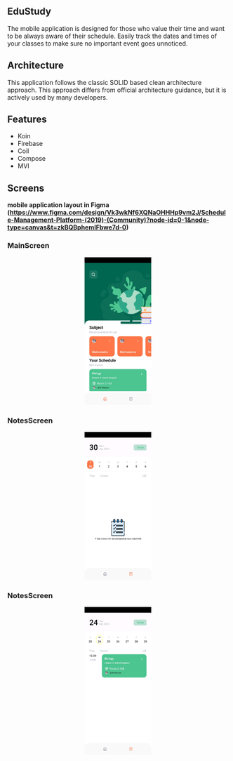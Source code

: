 ## EduStudy
The mobile application is designed for those who value their time and want to be always aware of their schedule. Easily track the dates and times of your classes to make sure no important event goes unnoticed. 
## Architecture
This application follows the classic SOLID based clean architecture approach. This approach differs from official architecture guidance, but it is actively used by many developers.
## Features
- Koin
- Firebase
- Coil
- Compose
- MVI 
## Screens 
**mobile application layout in Figma (https://www.figma.com/design/Vk3wkNf6XQNaOHHHp9vm2J/Schedule-Management-Platform-(2019)-(Community)?node-id=0-1&node-type=canvas&t=zkBQBphemIFbwe7d-0)**
### MainScreen 
<p align="center">
<img  src="./images_readme/MainScreen.jpg" width="30%">
</p>

### NotesScreen
<p align="center">
<img  src="./images_readme/NotesScreen.jpg" width="30%">
</p>

### NotesScreen
<p align="center">
<img  src="./images_readme/NotesScreen1.jpg" width="30%">
</p>
